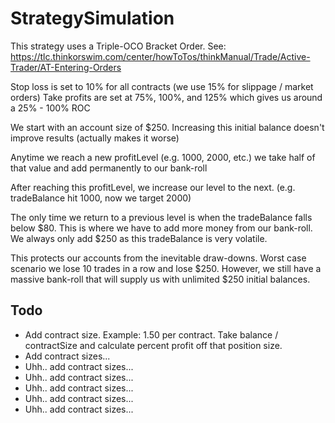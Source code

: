 # StrategySimulation
This strategy uses a Triple-OCO Bracket Order. See: https://tlc.thinkorswim.com/center/howToTos/thinkManual/Trade/Active-Trader/AT-Entering-Orders

Stop loss is set to 10% for all contracts (we use 15% for slippage / market orders)
Take profits are set at 75%, 100%, and 125% which gives us around a 25% - 100% ROC

We start with an account size of $250. Increasing this initial balance doesn't improve results (actually makes it worse)

Anytime we reach a new profitLevel (e.g. 1000, 2000, etc.) we take half of that value and add permanently to our bank-roll

After reaching this profitLevel, we increase our level to the next. (e.g. tradeBalance hit 1000, now we target 2000)

The only time we return to a previous level is when the tradeBalance falls below $80. This is where we have to add more money from our bank-roll. We always only add $250 as this tradeBalance is very volatile.

This protects our accounts from the inevitable draw-downs. Worst case scenario we lose 10 trades in a row and lose $250. However, we still have a massive bank-roll that will supply us with unlimited $250 initial balances.

## Todo
* Add contract size. Example: 1.50 per contract. Take balance / contractSize and calculate percent profit off that position size.
* Add contract sizes...
* Uhh.. add contract sizes...
* Uhh.. add contract sizes...
* Uhh.. add contract sizes...
* Uhh.. add contract sizes...
* Uhh.. add contract sizes...
